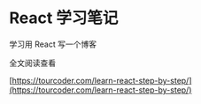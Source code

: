 # React 学习笔记
学习用 React 写一个博客

全文阅读查看

[https://tourcoder.com/learn-react-step-by-step/](https://tourcoder.com/learn-react-step-by-step/)

